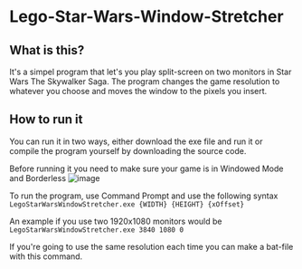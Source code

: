 # Lego-Star-Wars-Window-Stretcher

## What is this?
It's a simpel program that let's you play split-screen on two monitors in Star Wars The Skywalker Saga. The program changes the game resolution to whatever you choose and moves the window to the pixels you insert.

## How to run it
You can run it in two ways, either download the exe file and run it or compile the program yourself by downloading the source code.

Before running it you need to make sure your game is in Windowed Mode and Borderless
![image](https://user-images.githubusercontent.com/25710352/162252167-2402d9a7-c1c8-4896-b756-355afb9b7fd1.jpg)

To run the program, use Command Prompt and use the following syntax ```LegoStarWarsWindowStretcher.exe {WIDTH} {HEIGHT} {xOffset}```

An example if you use two 1920x1080 monitors would be ```LegoStarWarsWindowStretcher.exe 3840 1080 0```

If you're going to use the same resolution each time you can make a bat-file with this command.
